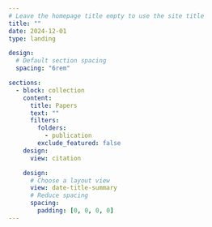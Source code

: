 ```yaml
---
# Leave the homepage title empty to use the site title
title: ""
date: 2024-12-01
type: landing

design:
  # Default section spacing
  spacing: "6rem"

sections:
  - block: collection
    content:
      title: Papers
      text: ""
      filters:
        folders:
          - publication
        exclude_featured: false
    design:
      view: citation

    design:
      # Choose a layout view
      view: date-title-summary
      # Reduce spacing
      spacing:
        padding: [0, 0, 0, 0]
---
```

